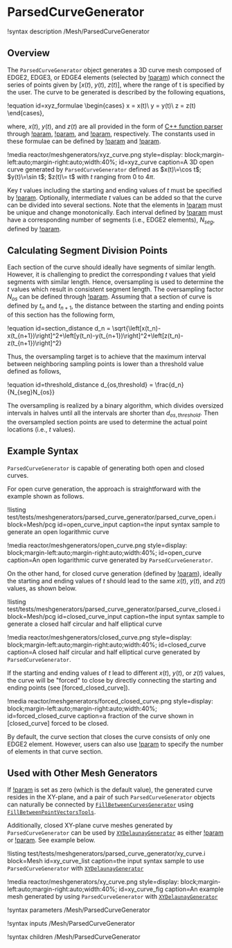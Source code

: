 # ParsedCurveGenerator

!syntax description /Mesh/ParsedCurveGenerator

## Overview

The `ParsedCurveGenerator` object generates a 3D curve mesh composed of EDGE2, EDGE3, or EDGE4 elements (selected by [!param](/Mesh/ParsedCurveGenerator/edge_element_type)) which connect the series of points given by $[x(t),~y(t),~z(t)]$, where the range of t is specified by the user. The curve to be generated is described by the following equations,

!equation id=xyz_formulae
\begin{cases}
  x = x(t)\\
  y = y(t)\\
  z = z(t)
\end{cases},

where, $x(t)$, $y(t)$, and $z(t)$ are all provided in the form of [C++ function parser](http://warp.povusers.org/FunctionParser/) through [!param](/Mesh/ParsedCurveGenerator/x_formula), [!param](/Mesh/ParsedCurveGenerator/y_formula), and [!param](/Mesh/ParsedCurveGenerator/z_formula), respectively. The constants used in these formulae can be defined by [!param](/Mesh/ParsedCurveGenerator/constant_names) and [!param](/Mesh/ParsedCurveGenerator/constant_expressions).

!media reactor/meshgenerators/xyz_curve.png
      style=display: block;margin-left:auto;margin-right:auto;width:40%;
      id=xyz_curve
      caption=A 3D open curve generated by `ParsedCurveGenerator` defined as $x(t)\=\cos t$; $y(t)\=\sin t$; $z(t)\= t$ with $t$ ranging from $0$ to $4\pi$.

Key $t$ values including the starting and ending values of $t$ must be specified by [!param](/Mesh/ParsedCurveGenerator/section_bounding_t_values). Optionally, intermediate $t$ values can be added so that the curve can be divided into several sections. Note that the elements in [!param](/Mesh/ParsedCurveGenerator/section_bounding_t_values) must be unique and change monotonically. Each interval defined by [!param](/Mesh/ParsedCurveGenerator/section_bounding_t_values) must have a corresponding number of segments (i.e., EDGE2 elements), $N_{seg}$, defined by [!param](/Mesh/ParsedCurveGenerator/nums_segments).

## Calculating Segment Division Points

Each section of the curve should ideally have segments of similar length. However, it is challenging to predict the corresponding $t$ values that yield segments with similar length. Hence, oversampling is used to determine the $t$ values which result in consistent segment length. The oversampling factor $N_{os}$ can be defined through [!param](/Mesh/ParsedCurveGenerator/oversample_factor). Assuming that a section of curve is defined by $t_n$ and $t_{n+1}$, the distance between the starting and ending points of this section has the following form,

!equation id=section_distance
d_n = \sqrt{\left[x(t_n)-x(t_{n+1})\right]^2+\left[y(t_n)-y(t_{n+1})\right]^2+\left[z(t_n)-z(t_{n+1})\right]^2}

Thus, the oversampling target is to achieve that the maximum interval between neighboring sampling points is lower than a threshold value defined as follows,

!equation id=threshold_distance
d_{os,threshold} = \frac{d_n}{N_{seg}N_{os}}

The oversampling is realized by a binary algorithm, which divides oversized intervals in halves until all the intervals are shorter than $d_{os,threshold}$. Then the oversampled section points are used to determine the actual point locations (i.e., $t$ values).

## Example Syntax

`ParsedCurveGenerator` is capable of generating both open and closed curves.

For open curve generation, the approach is straightforward with the example shown as follows.

!listing test/tests/meshgenerators/parsed_curve_generator/parsed_curve_open.i block=Mesh/pcg
         id=open_curve_input
         caption=the input syntax sample to generate an open logarithmic curve

!media reactor/meshgenerators/open_curve.png
      style=display: block;margin-left:auto;margin-right:auto;width:40%;
      id=open_curve
      caption=An open logarithmic curve generated by `ParsedCurveGenerator`.

On the other hand, for closed curve generation (defined by [!param](/Mesh/ParsedCurveGenerator/is_closed_loop)), ideally the starting and ending values of $t$ should lead to the same $x(t)$, $y(t)$, and $z(t)$ values, as shown below.

!listing test/tests/meshgenerators/parsed_curve_generator/parsed_curve_closed.i block=Mesh/pcg
         id=closed_curve_input
         caption=the input syntax sample to generate a closed half circular and half elliptical curve

!media reactor/meshgenerators/closed_curve.png
      style=display: block;margin-left:auto;margin-right:auto;width:40%;
      id=closed_curve
      caption=A closed half circular and half elliptical curve generated by `ParsedCurveGenerator`.

If the starting and ending values of $t$ lead to different $x(t)$, $y(t)$, or $z(t)$ values, the curve will be "forced" to close by directly connecting the starting and ending points (see [forced_closed_curve]).

!media reactor/meshgenerators/forced_closed_curve.png
      style=display: block;margin-left:auto;margin-right:auto;width:40%;
      id=forced_closed_curve
      caption=a fraction of the curve shown in [closed_curve] forced to be closed.

By default, the curve section that closes the curve consists of only one EDGE2 element. However, users can also use [!param](/Mesh/ParsedCurveGenerator/forced_closing_num_segments) to specify the number of elements in that curve section.

## Used with Other Mesh Generators

If [!param](/Mesh/ParsedCurveGenerator/z_formula) is set as zero (which is the default value), the generated curve resides in the XY-plane, and a pair of such `ParsedCurveGenerator` objects can naturally be connected by [`FillBetweenCurvesGenerator`](/FillBetweenCurvesGenerator.md) using [`FillBetweenPointVectorsTools`](/FillBetweenPointVectorsTools.md).

Additionally, closed XY-plane curve meshes generated by `ParsedCurveGenerator` can be used by [`XYDelaunayGenerator`](/XYDelaunayGenerator.md) as either [!param](/Mesh/XYDelaunayGenerator/boundary) or [!param](/Mesh/XYDelaunayGenerator/holes). See example below.

!listing test/tests/meshgenerators/parsed_curve_generator/xy_curve.i block=Mesh
         id=xy_curve_list
         caption=the input syntax sample to use `ParsedCurveGenerator` with [`XYDelaunayGenerator`](/XYDelaunayGenerator.md)

!media reactor/meshgenerators/xy_curve.png
      style=display: block;margin-left:auto;margin-right:auto;width:40%;
      id=xy_curve_fig
      caption=An example mesh generated by using `ParsedCurveGenerator` with [`XYDelaunayGenerator`](/XYDelaunayGenerator.md)

!syntax parameters /Mesh/ParsedCurveGenerator

!syntax inputs /Mesh/ParsedCurveGenerator

!syntax children /Mesh/ParsedCurveGenerator
